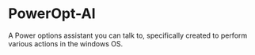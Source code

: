 # PowerOpt-AI
A Power options assistant you can talk to, specifically created to perform various actions in the windows OS.
